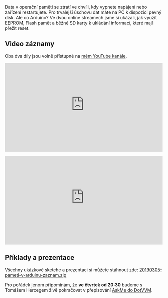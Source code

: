 <!-- dcterms:title = Aby data v Arduinu přežila restart - záznam a materiály -->
<!-- dcterms:abstract = Data v operační paměti se ztratí ve chvíli, kdy vypnete napájení nebo zařízení restartujete. Pro trvalejší úschovu dat máte na PC k dispozici pevný disk. Ale co Arduino? Záznam živého vysílání a podklady. -->
<!-- dcterms:creator = Michal Altair Valášek -->
<!-- x4w:pictureUrl = /perex-pictures/20190301-pameti-v-arduinu.jpg -->
<!-- x4w:pictureWidth = 150 -->
<!-- x4w:pictureHeight = 150 -->
<!-- x4w:coverUrl = /cover-pictures/20190301-pameti-v-arduinu.jpg -->
<!-- x4w:category = Akce a události -->
<!-- x4w:category = Bastlení -->
<!-- dcterms:date = 2019-03-05 -->

Data v operační paměti se ztratí ve chvíli, kdy vypnete napájení nebo zařízení restartujete. Pro trvalejší úschovu dat máte na PC k dispozici pevný disk. Ale co Arduino? Ve dvou online streamech jsme si ukázali, jak využít EEPROM, Flash pamět a běžné SD karty k ukládání informací, které mají přežít reset.

## Video záznamy

Oba dva díly jsou volně přístupné na [mém YouTube kanále](https://www.youtube.com/watch?v=RclXYxb_Duk&list=PLoOpAe_g1x4JHEdVp0kDekd21dR8nlkRk).

<p style="position:relative;padding-top:56.25%;">
  <iframe src="https://www.youtube-nocookie.com/embed/RclXYxb_Duk" frameborder="0" allowfullscreen allow="accelerometer; autoplay; encrypted-media; gyroscope; picture-in-picture" style="position:absolute;top:0;left:0;width:100%;height:100%;"></iframe>
</p>

<p style="position:relative;padding-top:56.25%;">
  <iframe src="https://www.youtube-nocookie.com/embed/Pmu5mGTKkf8" frameborder="0" allowfullscreen allow="accelerometer; autoplay; encrypted-media; gyroscope; picture-in-picture" style="position:absolute;top:0;left:0;width:100%;height:100%;"></iframe>
</p>

## Příklady a prezentace

Všechny ukázkové sketche a prezentaci si můžete stáhnout zde: [20190305-pameti-v-arduinu-zaznam.zip](https://www.cdn.altairis.cz/Blog/2019/20190305-pameti-v-arduinu-zaznam.zip)

Pro pořádek jenom připomínám, že **ve čtvrtek od 20:30** budeme s Tomášem Hercegem živě pokračovat v přepisování [AskMe do DotVVM](/2019/02/askme-dotvvm-1-zaznam).